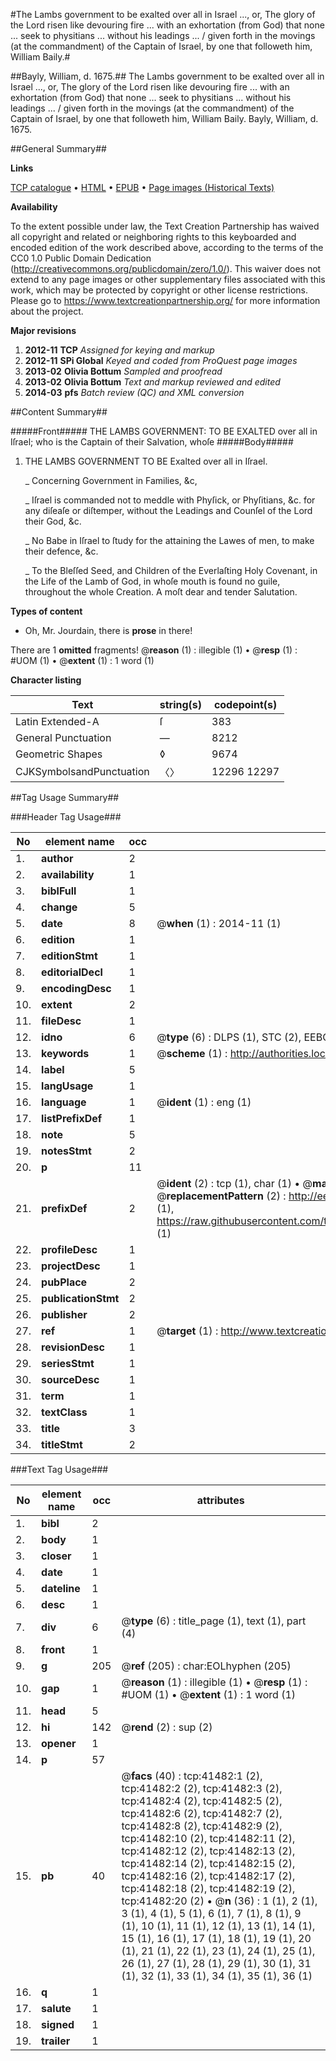 #The Lambs government to be exalted over all in Israel ..., or, The glory of the Lord risen like devouring fire ... with an exhortation (from God) that none ... seek to physitians ... without his leadings ... / given forth in the movings (at the commandment) of the Captain of Israel, by one that followeth him, William Baily.#

##Bayly, William, d. 1675.##
The Lambs government to be exalted over all in Israel ..., or, The glory of the Lord risen like devouring fire ... with an exhortation (from God) that none ... seek to physitians ... without his leadings ... / given forth in the movings (at the commandment) of the Captain of Israel, by one that followeth him, William Baily.
Bayly, William, d. 1675.

##General Summary##

**Links**

[TCP catalogue](http://www.ota.ox.ac.uk/tcp/)  • 
[HTML](http://tei.it.ox.ac.uk/tcp/Texts-HTML/free/A69/A69544.html)  • 
[EPUB](http://tei.it.ox.ac.uk/tcp/Texts-EPUB/free/A69/A69544.epub) • 
[Page images (Historical Texts)](https://historicaltexts.jisc.ac.uk/eebo-08623374e)

**Availability**

To the extent possible under law, the Text Creation Partnership has waived all copyright and related or neighboring rights to this keyboarded and encoded edition of the work described above, according to the terms of the CC0 1.0 Public Domain Dedication (http://creativecommons.org/publicdomain/zero/1.0/). This waiver does not extend to any page images or other supplementary files associated with this work, which may be protected by copyright or other license restrictions. Please go to https://www.textcreationpartnership.org/ for more information about the project.

**Major revisions**

1. __2012-11__ __TCP__ *Assigned for keying and markup*
1. __2012-11__ __SPi Global__ *Keyed and coded from ProQuest page images*
1. __2013-02__ __Olivia Bottum__ *Sampled and proofread*
1. __2013-02__ __Olivia Bottum__ *Text and markup reviewed and edited*
1. __2014-03__ __pfs__ *Batch review (QC) and XML conversion*

##Content Summary##

#####Front#####
THE LAMBS GOVERNMENT: TO BE EXALTED over all in Iſrael; who is the Captain of their Salvation, whoſe
#####Body#####

1. THE LAMBS GOVERNMENT TO BE Exalted over all in Iſrael.

    _ Concerning Government in Families, &c,

    _ Iſrael is commanded not to meddle with Phyſick, or Phyſitians, &c. for any diſeaſe or diſtemper, without the Leadings and Counſel of the Lord their God, &c.

    _ No Babe in Iſrael to ſtudy for the attaining the Lawes of men, to make their defence, &c.

    _ To the Bleſſed Seed, and Children of the Everlaſting Holy Covenant, in the Life of the Lamb of God, in whoſe mouth is found no guile, throughout the whole Creation. A moſt dear and tender Salutation.

**Types of content**

  * Oh, Mr. Jourdain, there is **prose** in there!

There are 1 **omitted** fragments! 
 @__reason__ (1) : illegible (1)  •  @__resp__ (1) : #UOM (1)  •  @__extent__ (1) : 1 word (1)

**Character listing**


|Text|string(s)|codepoint(s)|
|---|---|---|
|Latin Extended-A|ſ|383|
|General Punctuation|—|8212|
|Geometric Shapes|◊|9674|
|CJKSymbolsandPunctuation|〈〉|12296 12297|

##Tag Usage Summary##

###Header Tag Usage###

|No|element name|occ|attributes|
|---|---|---|---|
|1.|__author__|2||
|2.|__availability__|1||
|3.|__biblFull__|1||
|4.|__change__|5||
|5.|__date__|8| @__when__ (1) : 2014-11 (1)|
|6.|__edition__|1||
|7.|__editionStmt__|1||
|8.|__editorialDecl__|1||
|9.|__encodingDesc__|1||
|10.|__extent__|2||
|11.|__fileDesc__|1||
|12.|__idno__|6| @__type__ (6) : DLPS (1), STC (2), EEBO-CITATION (1), OCLC (1), VID (1)|
|13.|__keywords__|1| @__scheme__ (1) : http://authorities.loc.gov/ (1)|
|14.|__label__|5||
|15.|__langUsage__|1||
|16.|__language__|1| @__ident__ (1) : eng (1)|
|17.|__listPrefixDef__|1||
|18.|__note__|5||
|19.|__notesStmt__|2||
|20.|__p__|11||
|21.|__prefixDef__|2| @__ident__ (2) : tcp (1), char (1)  •  @__matchPattern__ (2) : ([0-9\-]+):([0-9IVX]+) (1), (.+) (1)  •  @__replacementPattern__ (2) : http://eebo.chadwyck.com/downloadtiff?vid=$1&page=$2 (1), https://raw.githubusercontent.com/textcreationpartnership/Texts/master/tcpchars.xml#$1 (1)|
|22.|__profileDesc__|1||
|23.|__projectDesc__|1||
|24.|__pubPlace__|2||
|25.|__publicationStmt__|2||
|26.|__publisher__|2||
|27.|__ref__|1| @__target__ (1) : http://www.textcreationpartnership.org/docs/. (1)|
|28.|__revisionDesc__|1||
|29.|__seriesStmt__|1||
|30.|__sourceDesc__|1||
|31.|__term__|1||
|32.|__textClass__|1||
|33.|__title__|3||
|34.|__titleStmt__|2||


###Text Tag Usage###

|No|element name|occ|attributes|
|---|---|---|---|
|1.|__bibl__|2||
|2.|__body__|1||
|3.|__closer__|1||
|4.|__date__|1||
|5.|__dateline__|1||
|6.|__desc__|1||
|7.|__div__|6| @__type__ (6) : title_page (1), text (1), part (4)|
|8.|__front__|1||
|9.|__g__|205| @__ref__ (205) : char:EOLhyphen (205)|
|10.|__gap__|1| @__reason__ (1) : illegible (1)  •  @__resp__ (1) : #UOM (1)  •  @__extent__ (1) : 1 word (1)|
|11.|__head__|5||
|12.|__hi__|142| @__rend__ (2) : sup (2)|
|13.|__opener__|1||
|14.|__p__|57||
|15.|__pb__|40| @__facs__ (40) : tcp:41482:1 (2), tcp:41482:2 (2), tcp:41482:3 (2), tcp:41482:4 (2), tcp:41482:5 (2), tcp:41482:6 (2), tcp:41482:7 (2), tcp:41482:8 (2), tcp:41482:9 (2), tcp:41482:10 (2), tcp:41482:11 (2), tcp:41482:12 (2), tcp:41482:13 (2), tcp:41482:14 (2), tcp:41482:15 (2), tcp:41482:16 (2), tcp:41482:17 (2), tcp:41482:18 (2), tcp:41482:19 (2), tcp:41482:20 (2)  •  @__n__ (36) : 1 (1), 2 (1), 3 (1), 4 (1), 5 (1), 6 (1), 7 (1), 8 (1), 9 (1), 10 (1), 11 (1), 12 (1), 13 (1), 14 (1), 15 (1), 16 (1), 17 (1), 18 (1), 19 (1), 20 (1), 21 (1), 22 (1), 23 (1), 24 (1), 25 (1), 26 (1), 27 (1), 28 (1), 29 (1), 30 (1), 31 (1), 32 (1), 33 (1), 34 (1), 35 (1), 36 (1)|
|16.|__q__|1||
|17.|__salute__|1||
|18.|__signed__|1||
|19.|__trailer__|1||

